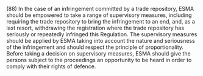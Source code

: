(88) In the case of an infringement committed by a trade repository, ESMA should be empowered to take a range of supervisory measures, including requiring the trade repository to bring the infringement to an end, and, as a last resort, withdrawing the registration where the trade repository has seriously or repeatedly infringed this Regulation. The supervisory measures should be applied by ESMA taking into account the nature and seriousness of the infringement and should respect the principle of proportionality. Before taking a decision on supervisory measures, ESMA should give the persons subject to the proceedings an opportunity to be heard in order to comply with their rights of defence.